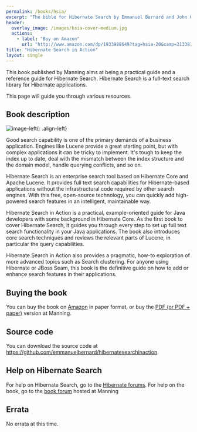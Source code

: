 ```yaml
---
permalink: /books/hsia/
excerpt: "The bible for Hibernate Search by Emmanuel Bernard and John Griffin, Manning editions"
header:
  overlay_image: /images/hsia-cover-medium.jpg
  actions:
    - label: "Buy on Amazon"
      url: "http://www.amazon.com/dp/1933988649?tag=hsia-20&camp=213381&creative=390973&linkCode=as4&creativeASIN=1933988649&adid=12TS2185Z8X14AKT175F&"
title: "Hibernate Search in Action"
layout: single
---
```


This book published by Manning aims at being a practical guide and a 
reference guide for Hibernate Search. Hibernate Search is a full-text search 
library for Hibernate applications.

This page will guide you through various resources.

## Book description

![image-left](/images/hsia-cover-medium.jpg){: .align-left}

Good search capability is one of the primary demands of a business application. 
Engines like Lucene provide a great starting point, but with complex applications 
it can be tricky to implement. It's tough to keep the index up to date, deal with 
the mismatch between the index structure and the domain model, handle querying 
conflicts, and so on.

Hibernate Search is an enterprise search tool based on Hibernate Core and 
Apache Lucene. It provides full text search capabilities for Hibernate-based 
applications without the infrastructural code required by other search engines. 
With this free, open-source technology, you can quickly add high-powered search 
features in an intelligent, maintainable way.

Hibernate Search in Action is a practical, example-oriented guide for Java 
developers with some background in Hibernate Core. As the first book to cover 
Hibernate Search, it guides you through every step to set up full text search 
functionality in your Java applications. The book also introduces core search 
techniques and reviews the relevant parts of Lucene, in particular the query 
capabilities.

Hibernate Search in Action also provides a pragmatic, how-to exploration of 
more advanced topics such as Search clustering. For anyone using Hibernate or 
JBoss Seam, this book is the definitive guide on how to add or enhance search 
features in their applications.

## Buying the book
You can buy the book on 
[Amazon](http://www.amazon.com/dp/1933988649?tag=hsia-20&camp=213381&creative=390973&linkCode=as4&creativeASIN=1933988649&adid=12TS2185Z8X14AKT175F&) 
in paper format, or buy the 
[PDF (or PDF + paper)](http://www.manning.com/affiliate/idevaffiliate.php?id=952_117_1_24) 
version at Manning.

## Source code
You can download the source code at 
<https://github.com/emmanuelbernard/hibernatesearchinaction>.

## Help on Hibernate Search
For help on Hibernate Search, go to the [Hibernate forums](http://forum.hibernate.org/viewforum.php?f=9).
For help on the book, go to the [book forum](http://manning.com/bernard/) 
hosted at Manning

## Errata
No errata at this time.
